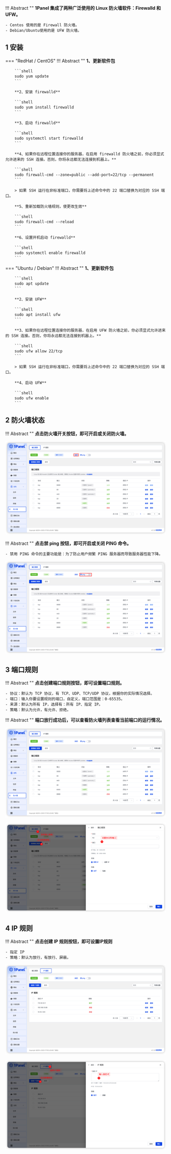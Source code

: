 
!!! Abstract ""
    **1Panel 集成了两种广泛使用的 Linux 防火墙软件：Firewalld 和 UFW。**

    - Centos 使用的是 Firewall 防火墙。
    - Debian/Ubuntu使用的是 UFW 防火墙。

## 1 安装

=== "RedHat / CentOS"
    !!! Abstract ""
        **1、更新软件包**

        ```shell
        sudo yum update
        ```

        **2、安装 firewalld**
        
        ```shell
        sudo yum install firewalld
        ```

        **3、启动 firewalld**
        
        ```shell
        sudo systemctl start firewalld
        ```
        
        **4、如果你在远程位置连接你的服务器，在启用 firewalld 防火墙之前，你必须显式允许进来的 SSH 连接。否则，你将永远都无法连接到机器上。**

        ```shell
        sudo firewall-cmd --zone=public --add-port=22/tcp --permanent
        ```
        
        > 如果 SSH 运行在非标准端口，你需要将上述命令中的 22 端口替换为对应的 SSH 端口。

        **5、重新加载防火墙规则，使更改生效**

        ```shell
        sudo firewall-cmd --reload
        ```

        **6、设置开机启动 firewalld**
        
        ```shell
        sudo systemctl enable firewalld
        ```

=== "Ubuntu / Debian"
    !!! Abstract ""
        **1、更新软件包**

        ```shell
        sudo apt update
        ```

        **2、安装 UFW**
        
        ```shell
        sudo apt install ufw
        ```

        **3、如果你在远程位置连接你的服务器，在启用 UFW 防火墙之前，你必须显式允许进来的 SSH 连接。否则，你将永远都无法连接到机器上。**

        ```shell
        sudo ufw allow 22/tcp
        ```
        
        > 如果 SSH 运行在非标准端口，你需要将上述命令中的 22 端口替换为对应的 SSH 端口。

        **4、启动 UFW**
        
        ```shell
        sudo ufw enable
        ```

## 2 防火墙状态

!!! Abstract ""
    **点击防火墙开关按钮，即可开启或关闭防火墙。**
    
![img.png](../../img/hosts/firewall_switch.png)

!!! Abstract ""
    **点击禁 ping 按钮，即可开启或关闭 PING 命令。**

    - 禁用 PING 命令的主要功能是：为了防止用户频繁 PING 服务器而导致服务器性能下降。

![img.png](../../img/hosts/firewall_ping.png)

## 3 端口规则

!!! Abstract ""
    **点击创建端口规则按钮，即可设置端口规则。**

    - 协议：默认为 TCP 协议，有 TCP、UDP、TCP/UDP 协议，根据你的实际情况选择。
    - 端口：输入你要设置规则的端口，自定义，端口范围是：0-65535。
    - 来源：默认为所有 IP，选择有：所有 IP、指定 IP。
    - 策略：默认为允许，有允许、拒绝。


!!! Abstract ""
    **端口放行成功后，可以查看防火墙列表查看当前端口的运行情况。**

![img.png](../../img/hosts/firewall_port_list.png)

![img.png](../../img/hosts/firewall_port_create.png)

## 4 IP 规则

!!! Abstract ""
    **点击创建 IP 规则按钮，即可设置IP规则**

    - 指定 IP
    - 策略：默认为放行，有放行、屏蔽。

![img.png](../../img/hosts/firewall_ip_list.png)

![img.png](../../img/hosts/firewall_ip_create.png)
